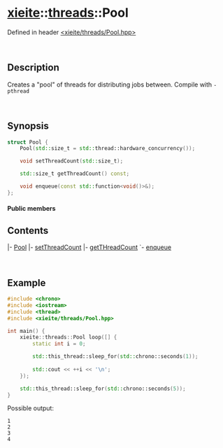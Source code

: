 # [xieite](../xieite.md)\:\:[threads](../threads.md)\:\:Pool
Defined in header [<xieite/threads/Pool.hpp>](../../include/xieite/threads/Pool.hpp)

&nbsp;

## Description
Creates a "pool" of threads for distributing jobs between. Compile with `-pthread`

&nbsp;

## Synopsis
```cpp
struct Pool {
    Pool(std::size_t = std::thread::hardware_concurrency());

    void setThreadCount(std::size_t);

    std::size_t getThreadCount() const;

    void enqueue(const std::function<void()>&);
};
```
#### Public members
## Contents
|- <a href="./Pool/constructor.md">Pool</a>
|- <a href="./Pool/setThreadCount.md">setThreadCount</a>
|- <a href="./Pool/getThreadCount.md">getTHreadCount</a>
`- <a href="./Pool/enqueue.md">enqueue</a>

&nbsp;

## Example
```cpp
#include <chrono>
#include <iostream>
#include <thread>
#include <xieite/threads/Pool.hpp>

int main() {
    xieite::threads::Pool loop([] {
        static int i = 0;

        std::this_thread::sleep_for(std::chrono::seconds(1));
        
        std::cout << ++i << '\n';
    });

    std::this_thread::sleep_for(std::chrono::seconds(5));
}
```
Possible output:
```
1
2
3
4
```
